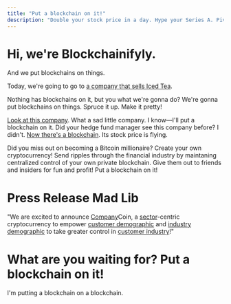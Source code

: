 ```yaml
---
title: "Put a blockchain on it!"
description: "Double your stock price in a day. Hype your Series A. Pivot today."
---
```


# Hi, we're Blockchainifyly.

And we put blockchains on things.

Today, we're going to go to [a company that sells Iced
Tea](https://www.bloomberg.com/news/articles/2017-12-21/crypto-craze-sees-long-island-iced-tea-rename-as-long-blockchain).

Nothing has blockchains on it, but you what we're gonna do?
We're gonna put blockchains on things.
Spruce it up.
Make it pretty!

[Look at this
company](https://www.bloomberg.com/news/articles/2012-01-19/kodak-photography-pioneer-files-for-bankruptcy-protection-1-). What a sad little company.
I know—I'll put a blockchain on it.
Did your hedge fund manager see this company before? I didn't.
[Now there's a blockchain](https://www.bloomberg.com/news/articles/2018-01-09/kodak-stock-surges-after-announcing-coin-to-join-crypto-craze).
Its stock price is flying.

Did you miss out on becoming a Bitcoin millionaire? Create your own cryptocurrency!
Send ripples through the financial industry by maintaning centralized control of your own private blockchain.
Give them out to friends and insiders for fun and profit!
Put a blockchain on it!

# Press Release Mad Lib

"We are excited to announce <ins>Company</ins>Coin, a <ins>sector</ins>-centric cryptocurrency to empower <ins>customer demographic</ins> and <ins>industry demographic</ins> to take greater control in <ins>customer industry</ins>!"

# What are you waiting for? Put a blockchain on it!

I'm putting a blockchain on a blockchain.
